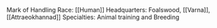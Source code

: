 Mark of Handling
Race: [[Human]]
Headquarters: Foalswood, [[Varna]], [[Attraeokhannad]]
Specialties: Animal training and Breeding
